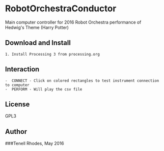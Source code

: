 # RobotOrchestraConductor
Main computer controller for 2016 Robot Orchestra performance of Hedwig's Theme (Harry Potter)

## Download and Install

	1. Install Processing 3 from processing.org

## Interaction

	-  CONNECT - Click on colored rectangles to test instrument connection to computer
	-  PERFORM - Will play the csv file

## License

GPL3

## Author

###Tenell Rhodes, May 2016
